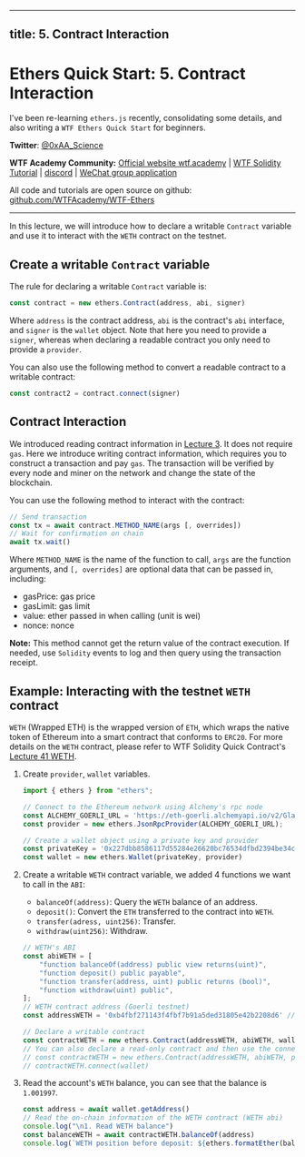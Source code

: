 
---
title: 5. Contract Interaction
---

# Ethers Quick Start: 5. Contract Interaction

I've been re-learning `ethers.js` recently, consolidating some details, and also writing a `WTF Ethers Quick Start` for beginners.

**Twitter**: [@0xAA_Science](https://twitter.com/0xAA_Science)

**WTF Academy Community:** [Official website wtf.academy](https://wtf.academy) | [WTF Solidity Tutorial](https://github.com/AmazingAng/WTF-Solidity) | [discord](https://discord.gg/5akcruXrsk) | [WeChat group application](https://docs.google.com/forms/d/e/1FAIpQLSe4KGT8Sh6sJ7hedQRuIYirOoZK_85miz3dw7vA1-YjodgJ-A/viewform?usp=sf_link)

All code and tutorials are open source on github: [github.com/WTFAcademy/WTF-Ethers](https://github.com/WTFAcademy/WTF-Ethers)

-----

In this lecture, we will introduce how to declare a writable `Contract` variable and use it to interact with the `WETH` contract on the testnet.

## Create a writable `Contract` variable

The rule for declaring a writable `Contract` variable is:
```js
const contract = new ethers.Contract(address, abi, signer)
```

Where `address` is the contract address, `abi` is the contract's `abi` interface, and `signer` is the `wallet` object. Note that here you need to provide a `signer`, whereas when declaring a readable contract you only need to provide a `provider`.

You can also use the following method to convert a readable contract to a writable contract:

```js
const contract2 = contract.connect(signer)
```

## Contract Interaction

We introduced reading contract information in [Lecture 3](https://github.com/WTFAcademy/WTFEthers/blob/main/03_ReadContract/readme.md). It does not require `gas`. Here we introduce writing contract information, which requires you to construct a transaction and pay `gas`. The transaction will be verified by every node and miner on the network and change the state of the blockchain.

You can use the following method to interact with the contract:

```js
// Send transaction
const tx = await contract.METHOD_NAME(args [, overrides])
// Wait for confirmation on chain
await tx.wait() 
```

Where `METHOD_NAME` is the name of the function to call, `args` are the function arguments, and `[, overrides]` are optional data that can be passed in, including:
- gasPrice: gas price
- gasLimit: gas limit
- value: ether passed in when calling (unit is wei)
- nonce: nonce

**Note:** This method cannot get the return value of the contract execution. If needed, use `Solidity` events to log and then query using the transaction receipt.

## Example: Interacting with the testnet `WETH` contract

`WETH` (Wrapped ETH) is the wrapped version of `ETH`, which wraps the native token of Ethereum into a smart contract that conforms to `ERC20`. For more details on the `WETH` contract, please refer to WTF Solidity Quick Contract's [Lecture 41 WETH](https://github.com/AmazingAng/WTFSolidity/blob/main/41_WETH/readme.md).


1. Create `provider`, `wallet` variables.

    ```js
    import { ethers } from "ethers";

    // Connect to the Ethereum network using Alchemy's rpc node
    const ALCHEMY_GOERLI_URL = 'https://eth-goerli.alchemyapi.io/v2/GlaeWuylnNM3uuOo-SAwJxuwTdqHaY5l';
    const provider = new ethers.JsonRpcProvider(ALCHEMY_GOERLI_URL);

    // Create a wallet object using a private key and provider
    const privateKey = '0x227dbb8586117d55284e26620bc76534dfbd2394be34cf4a09cb775d593b6f2b'
    const wallet = new ethers.Wallet(privateKey, provider)
    ```
2. Create a writable `WETH` contract variable, we added 4 functions we want to call in the `ABI`:
    - `balanceOf(address)`: Query the `WETH` balance of an address.
    - `deposit()`: Convert the `ETH` transferred to the contract into `WETH`.
    - `transfer(adress, uint256)`: Transfer.
    - `withdraw(uint256)`: Withdraw.
    ```js
    // WETH's ABI
    const abiWETH = [
        "function balanceOf(address) public view returns(uint)",
        "function deposit() public payable",
        "function transfer(address, uint) public returns (bool)",
        "function withdraw(uint) public",
    ];
    // WETH contract address (Goerli testnet)
    const addressWETH = '0xb4fbf271143f4fbf7b91a5ded31805e42b2208d6' // WETH Contract

    // Declare a writable contract
    const contractWETH = new ethers.Contract(addressWETH, abiWETH, wallet)
    // You can also declare a read-only contract and then use the connect(wallet) function to convert it to a writable contract.
    // const contractWETH = new ethers.Contract(addressWETH, abiWETH, provider)
    // contractWETH.connect(wallet)
    ```

3. Read the account's `WETH` balance, you can see that the balance is `1.001997`.

    ```js
    const address = await wallet.getAddress()
    // Read the on-chain information of the WETH contract (WETH abi)
    console.log("\n1. Read WETH balance")
    const balanceWETH = await contractWETH.balanceOf(address)
    console.log(`WETH position before deposit: ${ethers.formatEther(balanceWETH)}\n`)
    ```
